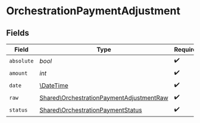 # OrchestrationPaymentAdjustment


## Fields

| Field                                                                                                | Type                                                                                                 | Required                                                                                             | Description                                                                                          | Example                                                                                              |
| ---------------------------------------------------------------------------------------------------- | ---------------------------------------------------------------------------------------------------- | ---------------------------------------------------------------------------------------------------- | ---------------------------------------------------------------------------------------------------- | ---------------------------------------------------------------------------------------------------- |
| `absolute`                                                                                           | *bool*                                                                                               | :heavy_check_mark:                                                                                   | N/A                                                                                                  |                                                                                                      |
| `amount`                                                                                             | *int*                                                                                                | :heavy_check_mark:                                                                                   | N/A                                                                                                  | 100                                                                                                  |
| `date`                                                                                               | [\DateTime](https://www.php.net/manual/en/class.datetime.php)                                        | :heavy_check_mark:                                                                                   | N/A                                                                                                  |                                                                                                      |
| `raw`                                                                                                | [Shared\OrchestrationPaymentAdjustmentRaw](../../Models/Shared/OrchestrationPaymentAdjustmentRaw.md) | :heavy_check_mark:                                                                                   | N/A                                                                                                  |                                                                                                      |
| `status`                                                                                             | [Shared\OrchestrationPaymentStatus](../../Models/Shared/OrchestrationPaymentStatus.md)               | :heavy_check_mark:                                                                                   | N/A                                                                                                  |                                                                                                      |